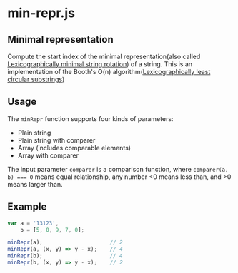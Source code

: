 min-repr.js
===

Minimal representation
---

Compute the start index of the minimal representation(also called [Lexicographically minimal string rotation][wikipedia]) of a string. This is an implementation of the Booth's O(n) algorithm([Lexicographically least circular substrings][paper])

Usage
---

The `minRepr` function supports four kinds of parameters:

- Plain string
- Plain string with comparer
- Array (includes comparable elements)
- Array with comparer

The input parameter `comparer` is a comparison function, where `comparer(a, b) === 0` means equal relationship, any number <0 means less than, and >0 means larger than.

Example
---

```JavaScript
var a = '13123',
    b = [5, 0, 9, 7, 0];

minRepr(a);                     // 2
minRepr(a, (x, y) => y - x);    // 4
minRepr(b);                     // 4
minRepr(b, (x, y) => y - x);    // 2
```

[wikipedia]: https://en.wikipedia.org/wiki/Lexicographically_minimal_string_rotation
[paper]: http://www.sciencedirect.com/science/article/pii/0020019080901490
